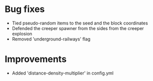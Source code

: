 # Bug fixes
* Tied pseudo-random items to the seed and the block coordinates
* Defended the creeper spawner from the sides from the creeper explosion
* Removed 'underground-railways' flag
# Improvements
* Added 'distance-density-multiplier' in config.yml